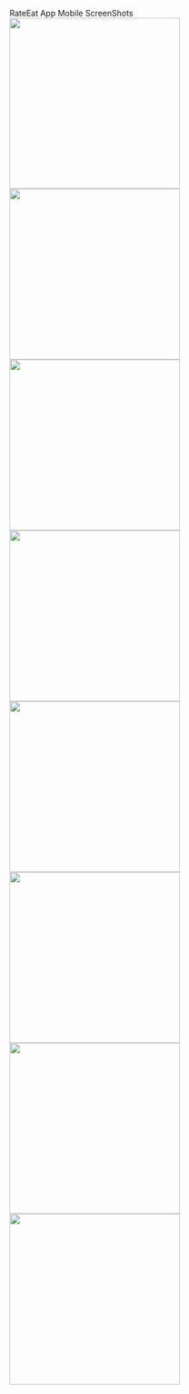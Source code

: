 RateEat App Mobile ScreenShots
</br>
<img src="https://user-images.githubusercontent.com/36234545/203087198-d268b3f6-16a7-4b14-83ed-66d4af53a968.png" width="300">
<img src="https://user-images.githubusercontent.com/36234545/203087245-db463f55-a363-4e4b-b034-088b6cb0d5ed.png" width="300">
<img src="https://user-images.githubusercontent.com/36234545/203087263-65466728-4225-48d6-893c-fb96c13002c6.png" width="300">
<img src="https://user-images.githubusercontent.com/36234545/203087311-b2bd4204-8ecc-41b0-98ab-cdfffa9997ce.png" width="300">
<img src="https://user-images.githubusercontent.com/36234545/203087319-7781eadb-d870-4e4e-bfed-7cd0ec2b1696.png" width="300">
<img src="https://user-images.githubusercontent.com/36234545/203087334-2efcf266-dcb4-4080-9a14-fe4259a1b001.png" width="300">
<img src="https://user-images.githubusercontent.com/36234545/203087363-c815e655-aba6-43dd-b999-357886cac616.png" width="300">
<img src="https://user-images.githubusercontent.com/36234545/203087388-461b453c-3b0d-416c-b432-2252b3549d51.png" width="300">
